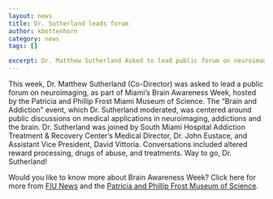 ```yaml
---
layout: news
title: Dr. Sutherland leads forum
author: kbottenhorn
category: news
tags: []

excerpt: Dr. Matthew Sutherland Asked to lead public forum on neuroimaging and addiction.
---
```


This week, Dr. Matthew Sutherland (Co-Director) was asked to lead a public forum on neuroimaging, as part of Miami’s Brain Awareness Week, hosted by the Patricia and Phillip Frost Miami Museum of Science. The “Brain and Addiction” event, which Dr. Sutherland moderated, was centered around public discussions on medical applications in neuroimaging, addictions and the brain. Dr. Sutherland was joined by South Miami Hospital Addiction Treatment & Recovery Center’s Medical Director, Dr. John Eustace, and Assistant Vice President, David Vittoria. Conversations included altered reward processing, drugs of abuse, and treatments. Way to go, Dr. Sutherland!

Would you like to know more about Brain Awareness Week? Click here for more from [FIU News](https://news.fiu.edu/2015/03/fiu-scientists-light-up-the-brain-at-science-museum/86523) and the [Patricia and Phillip Frost Museum of Science](http://www.frostscience.org/blog/brain-day-2015/).
